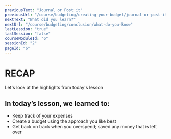 ```yaml
---
previousText: "Journal or Post it"
previousUrl: "/course/budgeting/creating-your-budget/journal-or-post-it"
nextText: "What did you learn?"
nextUrl: "/course/budgeting/conclusion/what-do-you-know"
lastLession: "true"
lastSession: "false"
courseModuleId: "6"
sessionId: "2"
pageId: "6"
---
```



# RECAP

<sparkle-character-intro position="right" character="jen">
Let's look at the highlights from today's lesson
</sparkle-character-intro>

## In today’s lesson, we learned to:
- Keep track of your expenses
- Create a budget using the approach you like best
- Get back on track when you overspend; saved any money that is left over

